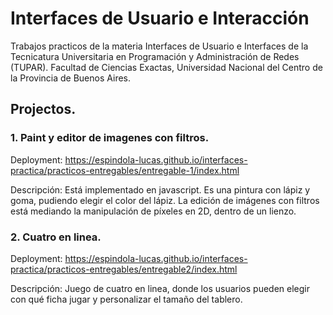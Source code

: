 # Interfaces de Usuario e Interacción
Trabajos practicos de la materia Interfaces de Usuario e Interfaces de la Tecnicatura Universitaria en Programación y Administración de Redes (TUPAR). Facultad de Ciencias Exactas, Universidad Nacional del Centro de la Provincia de Buenos Aires.

## Projectos.

### 1. Paint y editor de imagenes con filtros.

Deployment: https://espindola-lucas.github.io/interfaces-practica/practicos-entregables/entregable-1/index.html

Descripción: Está implementado en javascript. Es una pintura con lápiz y goma, pudiendo elegir el color del lápiz. La edición de imágenes con filtros está mediando la manipulación de píxeles en 2D, dentro de un lienzo.

### 2. Cuatro en linea.

Deployment: https://espindola-lucas.github.io/interfaces-practica/practicos-entregables/entregable2/index.html

Descripción: Juego de cuatro en linea, donde los usuarios pueden elegir con qué ficha jugar y personalizar el tamaño del tablero.